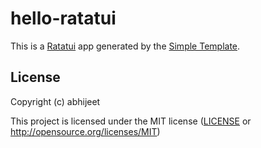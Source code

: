 # hello-ratatui

This is a [Ratatui] app generated by the [Simple Template].

[Ratatui]: https://ratatui.rs
[Simple Template]: https://github.com/ratatui/templates/tree/main/simple

## License

Copyright (c) abhijeet

This project is licensed under the MIT license ([LICENSE] or <http://opensource.org/licenses/MIT>)

[LICENSE]: ./LICENSE
